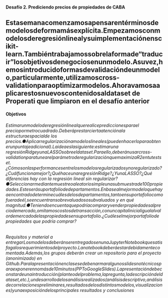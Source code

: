 #### Desafío 2. Prediciendo precios de propiedades de CABA

## Estasemanacomenzamosapensarentérminosdemodelosdeformamásexplícita.Empezamosconmodelosderegresiónlinealysuimplementaciónenscikit-learn.Tambiéntrabajamossobrelaformade“traducir”losobjetivosdenegociosenunmodelo.Asuvez,hemosintroducidoformasdevalidacióndeunmodelo,particularmente,utilizamoscross-validationparaoptimizarmodelos.Ahoravamosaaplicarestosnuevoscontenidosaldataset  de Properati que limpiaron en el desafío anterior


#### Objetivos

###### Estimarunmodeloderegresiónlinealquerealiceprediccionesparael​preciopormetrocuadrado​.Deberáprestarciertaatenciónala​estructuraespacial​ de los precios.●Aplicarregularizaciónamodeloslineales(puedenhacerloparaobtenerunpuntajeadicional).Laideaeslasiguiente:estimaruna​regresiónRidgeyunaLASSOsobreeldataset.Paraello,deberánusarcross-validationparatunearelparámetroderegularizaciónquemaximizaR2entutestset.¿Cómosonlasperformancesentrelosmodelosregularizadosynoregularizado?¿Cuálfuncionamejor?¿QuéhaceunaregresiónRidge?¿YunaLASSO?¿Qué diferencias hay con la regresión lineal sin regularizar?●Seleccionarmediantemuestreoaleatoriosimpleunasubmuestrade100propiedades.Esteserásuportafoliodedepartamentos.Enbasealmejormodeloquehayaencontradodeterminecuálesdelosdepartamentos,tantoensuportafoliocomofueradeél,seencuentransobrevaluadososubvaluados y en qué magnitud.●Teniendoencuentaquepodríacompraryvenderpropiedadesalpreciodemercado,omitamoscostosdetransacción,conuncapitalinicialigualalvalordemercadodelaspropiedadesensuportafolio.¿Cuáleselmejorportafoliode propiedades que podría comprar?


###### Requisitos y material a entregarLosmodelosdeberánserentregadosenunaJupyterNotebookquesatisfagalosrequerimientosdelproyecto.Lanotebookdeberáestardebidamentecomentada.Además,los grupos deberán crear un repositorio para el proyecto (anonimizado) en Github.Paralapresentaciónenclasesedebenarmaralgunosslidesnotécnicosparaexponerennomásde10minutos(PPToGoogleSlides).Lapresentacióndebeconstardeunaintroducción(planteodelproblema,lapregunta,ladescripcióndeldataset,etc.),undesarrollodelosanálisisrealizados(análisisdescriptivo,análisisdecorrelacionespreliminares,resultadosdelosdistintosmodelos,visualizaciones)yunaexposicióndelosprincipales resultados y conclusiones
